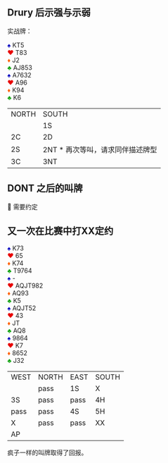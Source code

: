 ## Drury 后示强与示弱

实战牌：
<div class="board-container">
  <div class="Nhand">
    <font color="0000C0">♠</font> KT5 <br>
    <font color="E80000">♥</font> T83 <br>
    <font color="FF6000">♦</font> J2 <br>
    <font color="00A000">♣</font> AJ853 <br>
  </div>
  <div class="Shand">
    <font color="0000C0">♠</font> A7632 <br>
    <font color="E80000">♥</font> A96 <br>
    <font color="FF6000">♦</font> K94 <br>
    <font color="00A000">♣</font> K6 <br>
  </div>
</div>

<table>
    <tr><td>NORTH</td>  <td>SOUTH</td></tr>
    <tr><td></td>   <td>1S</td> </tr>
    <tr><td>2C</td>   <td>2D</td> </tr>
    <tr><td>2S</td>   <td>2NT * 再次等叫，请求同伴描述牌型</td></tr>
    <tr><td>3C</td>   <td>3NT</td> </tr>
</table>


## DONT 之后的叫牌
:speech_balloon: 需要约定


## 又一次在比赛中打XX定约

<div class="board-container">
  <div class="Nhand">
    <font color="0000C0">♠</font> K73 <br>
    <font color="E80000">♥</font> 65 <br>
    <font color="FF6000">♦</font> K74 <br>
    <font color="00A000">♣</font> T9764 <br>
  </div>
  <div class="Shand">
    <font color="0000C0">♠</font> - <br>
    <font color="E80000">♥</font> AQJT982 <br>
    <font color="FF6000">♦</font> AQ93 <br>
    <font color="00A000">♣</font> K5 <br>
  </div>
  <div class="Ehand">
    <font color="0000C0">♠</font> AQJT52 <br>
    <font color="E80000">♥</font> 43 <br>
    <font color="FF6000">♦</font> JT <br>
    <font color="00A000">♣</font> AQ8 <br>
  </div>
  <div class="Whand">
    <font color="0000C0">♠</font> 9864 <br>
    <font color="E80000">♥</font> K7 <br>
    <font color="FF6000">♦</font> 8652 <br>
    <font color="00A000">♣</font> J32 <br>
  </div>
</div>

<table>
    <tr><td>WEST</td> <td>NORTH</td> <td>EAST</td> <td>SOUTH</td></tr>
    <tr><td></td> <td>pass</td> <td>1S</td> <td>X</td></tr>
    <tr><td>3S</td> <td>pass</td> <td>pass</td> <td>4H </td></tr>
    <tr><td>pass</td> <td>pass</td> <td>4S</td> <td>5H</td></tr>
    <tr><td>X</td> <td>pass</td> <td>pass</td> <td>XX</td></tr>
    <tr><td>AP</td> <td></td> <td></td> <td></td></tr>
</table>

疯子一样的叫牌取得了回报。